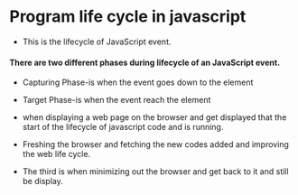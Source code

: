 # Program life cycle in javascript

* This is the lifecycle of JavaScript event.

#### There are two different phases during lifecycle of an JavaScript event.

* Capturing Phase-is when the event goes down to the element

* Target Phase-is when the event reach the element


* when displaying a web page on the browser and get displayed that the start of the lifecycle of javascript code and is running.
* Freshing the browser and fetching the new codes added and improving the web life cycle.
* The third is when minimizing out the browser and get back to it and still be display.



